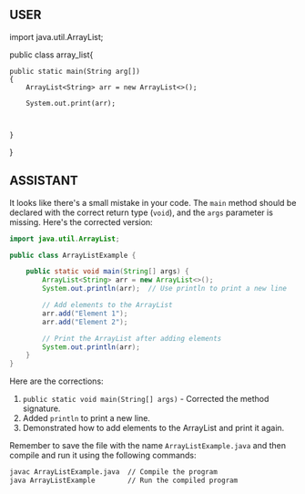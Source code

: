 ## USER
import java.util.ArrayList;

public class array_list{

    public static main(String arg[])
    {
        ArrayList<String> arr = new ArrayList<>();

        System.out.print(arr);

        
        
    }




}

## ASSISTANT
It looks like there's a small mistake in your code. The `main` method should be declared with the correct return type (`void`), and the `args` parameter is missing. Here's the corrected version:

```java
import java.util.ArrayList;

public class ArrayListExample {

    public static void main(String[] args) {
        ArrayList<String> arr = new ArrayList<>();
        System.out.println(arr);  // Use println to print a new line

        // Add elements to the ArrayList
        arr.add("Element 1");
        arr.add("Element 2");

        // Print the ArrayList after adding elements
        System.out.println(arr);
    }
}
```

Here are the corrections:

1. `public static void main(String[] args)` - Corrected the method signature.
2. Added `println` to print a new line.
3. Demonstrated how to add elements to the ArrayList and print it again.

Remember to save the file with the name `ArrayListExample.java` and then compile and run it using the following commands:

```bash
javac ArrayListExample.java  // Compile the program
java ArrayListExample        // Run the compiled program
```
